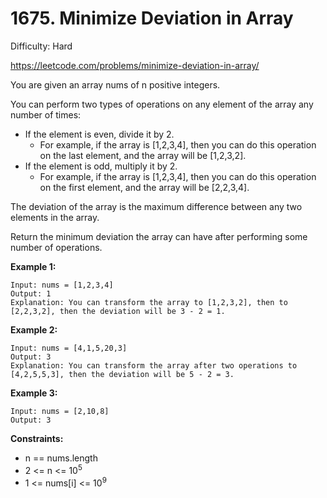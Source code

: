 # 1675. Minimize Deviation in Array

Difficulty: Hard

https://leetcode.com/problems/minimize-deviation-in-array/

You are given an array nums of n positive integers.

You can perform two types of operations on any element of the array any number of times:

* If the element is even, divide it by 2.
    * For example, if the array is [1,2,3,4], then you can do this operation on the last element, and the array will be [1,2,3,2].
* If the element is odd, multiply it by 2.
    * For example, if the array is [1,2,3,4], then you can do this operation on the first element, and the array will be [2,2,3,4].

The deviation of the array is the maximum difference between any two elements in the array.

Return the minimum deviation the array can have after performing some number of operations.

**Example 1:**
```
Input: nums = [1,2,3,4]
Output: 1
Explanation: You can transform the array to [1,2,3,2], then to [2,2,3,2], then the deviation will be 3 - 2 = 1.
```

**Example 2:**
```
Input: nums = [4,1,5,20,3]
Output: 3
Explanation: You can transform the array after two operations to [4,2,5,5,3], then the deviation will be 5 - 2 = 3.
```

**Example 3:**
```
Input: nums = [2,10,8]
Output: 3
```

**Constraints:**

* n == nums.length
* 2 <= n <= 10<sup>5</sup>
* 1 <= nums[i] <= 10<sup>9</sup>
